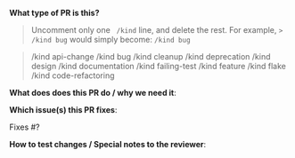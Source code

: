 **What type of PR is this?**
> Uncomment only one ` /kind` line, and delete the rest.
> For example, `> /kind bug` would simply become: `/kind bug`

> /kind api-change
> /kind bug
> /kind cleanup
> /kind deprecation
> /kind design
> /kind documentation
> /kind failing-test
> /kind feature
> /kind flake
> /kind code-refactoring

**What does does this PR do / why we need it**:

**Which issue(s) this PR fixes**:

Fixes #?

**How to test changes / Special notes to the reviewer**:
